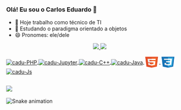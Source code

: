 ### Olá! Eu sou o Carlos Eduardo 👋

- 🔭 Hoje trabalho como técnico de TI 
- 🌱 Estudando o paradigma orientado a objetos
- 😄 Pronomes: ele/dele

<div align="center">
  <a href="https://caduleite">
  <img height="180em" src="https://github-readme-stats.vercel.app/api?username=caduleite&show_icons=true&theme=tokyonight&include_all_commits=true&count_private=true"/>
  <img height="180em" src="https://github-readme-stats.vercel.app/api/top-langs/?username=caduleite&layout=compact&langs_count=7&theme=tokyonight"/>
</div>
  
  <div style="display: inline_block"><br>
  <img align="center" alt="cadu-PHP" height="30" width="40" src="https://cdn.jsdelivr.net/gh/devicons/devicon/icons/php/php-original.svg">
  <img align="center" alt="cadu-Jupyter" height="30" width="40" src="https://cdn.jsdelivr.net/gh/devicons/devicon/icons/jupyter/jupyter-original.svg">
  <img align="center" alt="cadu-C++" height="30" width="40" src="https://cdn.jsdelivr.net/gh/devicons/devicon/icons/cplusplus/cplusplus-original.svg">
  <img align="center" alt="cadu-Java" height="30" width="40" src="https://cdn.jsdelivr.net/gh/devicons/devicon/icons/java/java-original.svg">
    <img align="center" alt="cadu-HTML" height="30" width="40" src="https://raw.githubusercontent.com/devicons/devicon/master/icons/html5/html5-original.svg">
  <img align="center" alt="cadu-CSS" height="30" width="40" src="https://raw.githubusercontent.com/devicons/devicon/master/icons/css3/css3-original.svg">
  <img align="center" alt="cadu-Js" height="30" width="40" src="https://cdn.jsdelivr.net/gh/devicons/devicon/icons/javascript/javascript-original.svg">
  
  ##
 
<div>  
  <a href = "mailto:eduardo10.smart@gmail.com"><img src="https://img.shields.io/badge/-Gmail-%23333?style=for-the-badge&logo=gmail&logoColor=red" target="_blank"></a>
  
   ![Snake animation](https://github.com/caduleite/caduleite/blob/output/github-contribution-grid-snake.svg)
</div>
